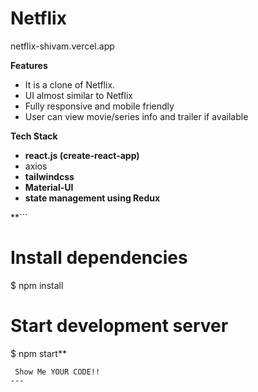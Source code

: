 # Netflix 
netflix-shivam.vercel.app

******Features******

- It is a clone of Netflix.
- UI almost similar to Netflix
- Fully responsive and mobile friendly
- User can view movie/series info and trailer if available

**Tech Stack**

- **react.js (create-react-app)**
- axios
- **tailwindcss**
- **Material-UI**
- **state management using Redux**

**```
# Install dependencies
$ npm install

# Start development server
$ npm start**
```
 Show Me YOUR CODE!!
---
